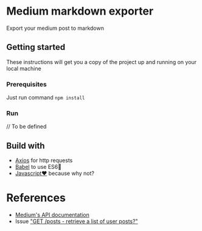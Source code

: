 
# Medium markdown exporter
Export your medium post to markdown

## Getting started
These instructions will get you a copy of the project up and running on your local machine

### Prerequisites
Just run command `npm install`

### Run
// To be defined

## Build with
- [Axios][4] for http requests
- [Babel][5] to use ES6💛
- [Javascript♥️][6] because why not?

# References
- [Medium's API documentation][3]
- Issue ["GET /posts - retrieve a list of user posts?"][2]



[1]: https://medium.com/me/settings
[2]: https://github.com/Medium/medium-api-docs/issues/30
[3]: https://github.com/Medium/medium-api-docs
[4]: https://github.com/axios/axios
[5]: https://babeljs.io
[6]: https://developer.mozilla.org/bm/docs/Web/JavaScript